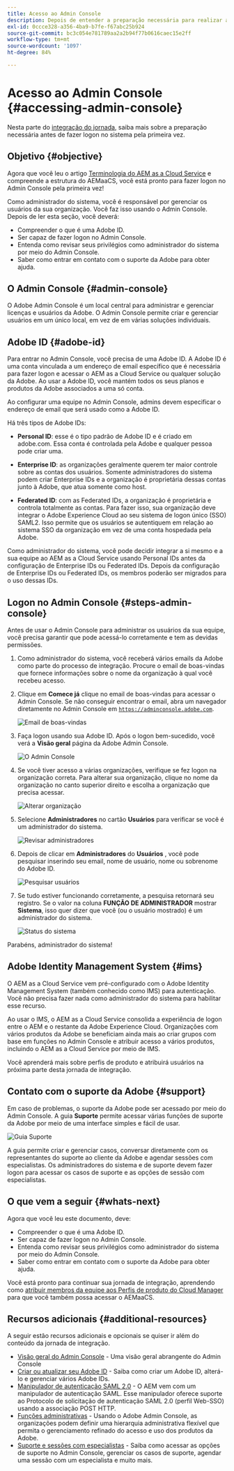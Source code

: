 ```yaml
---
title: Acesso ao Admin Console
description: Depois de entender a preparação necessária para realizar a integração e as noções básicas da estrutura do AEMaaCS, você estará pronto para fazer logon no Admin Console pela primeira vez.
exl-id: 0ccce328-a356-4ba9-b7fe-f67abc25b924
source-git-commit: bc3c054e781789aa2a2b94f77b0616caec15e2ff
workflow-type: tm+mt
source-wordcount: '1097'
ht-degree: 84%

---
```


# Acesso ao Admin Console {#accessing-admin-console}

Nesta parte do [integração do jornada,](overview.md) saiba mais sobre a preparação necessária antes de fazer logon no sistema pela primeira vez.

## Objetivo {#objective}

Agora que você leu o artigo [Terminologia do AEM as a Cloud Service](terminology.md) e compreende a estrutura do AEMaaCS, você está pronto para fazer logon no Admin Console pela primeira vez!

Como administrador do sistema, você é responsável por gerenciar os usuários da sua organização. Você faz isso usando o Admin Console. Depois de ler esta seção, você deverá:

* Compreender o que é uma Adobe ID.
* Ser capaz de fazer logon no Admin Console.
* Entenda como revisar seus privilégios como administrador do sistema por meio do Admin Console.
* Saber como entrar em contato com o suporte da Adobe para obter ajuda.

## O Admin Console {#admin-console}

O Adobe Admin Console é um local central para administrar e gerenciar licenças e usuários da Adobe. O Admin Console permite criar e gerenciar usuários em um único local, em vez de em várias soluções individuais.

## Adobe ID {#adobe-id}

Para entrar no Admin Console, você precisa de uma Adobe ID. A Adobe ID é uma conta vinculada a um endereço de email específico que é necessária para fazer logon e acessar o AEM as a Cloud Service ou qualquer solução da Adobe. Ao usar a Adobe ID, você mantém todos os seus planos e produtos da Adobe associados a uma só conta.

Ao configurar uma equipe no Admin Console, admins devem especificar o endereço de email que será usado como a Adobe ID.

Há três tipos de Adobe IDs:

* **Personal ID**: esse é o tipo padrão de Adobe ID e é criado em adobe.com. Essa conta é controlada pela Adobe e qualquer pessoa pode criar uma.

* **Enterprise ID**: as organizações geralmente querem ter maior controle sobre as contas dos usuários. Somente administradores do sistema podem criar Enterprise IDs e a organização é proprietária dessas contas junto à Adobe, que atua somente como host.

* **Federated ID**: com as Federated IDs, a organização é proprietária e controla totalmente as contas. Para fazer isso, sua organização deve integrar o Adobe Experience Cloud ao seu sistema de logon único (SSO) SAML2. Isso permite que os usuários se autentiquem em relação ao sistema SSO da organização em vez de uma conta hospedada pela Adobe.

Como administrador do sistema, você pode decidir integrar a si mesmo e a sua equipe ao AEM as a Cloud Service usando Personal IDs antes da configuração de Enterprise IDs ou Federated IDs. Depois da configuração de Enterprise IDs ou Federated IDs, os membros poderão ser migrados para o uso dessas IDs.

## Logon no Admin Console {#steps-admin-console}

Antes de usar o Admin Console para administrar os usuários da sua equipe, você precisa garantir que pode acessá-lo corretamente e tem as devidas permissões.

1. Como administrador do sistema, você receberá vários emails da Adobe como parte do processo de integração. Procure o email de boas-vindas que fornece informações sobre o nome da organização à qual você recebeu acesso.

1. Clique em **Comece já** clique no email de boas-vindas para acessar o Admin Console. Se não conseguir encontrar o email, abra um navegador diretamente no Admin Console em [`https://adminconsole.adobe.com`](https://adminconsole.adobe.com).

   ![Email de boas-vindas](/help/journey-onboarding/assets/get-started-email.png)

1. Faça logon usando sua Adobe ID. Após o logon bem-sucedido, você verá a **Visão geral** página da Adobe Admin Console.

   ![O Admin Console](/help/journey-onboarding/assets/get-started1.png)

1. Se você tiver acesso a várias organizações, verifique se fez logon na organização correta. Para alterar sua organização, clique no nome da organização no canto superior direito e escolha a organização que precisa acessar.

   ![Alterar organização](/help/journey-onboarding/assets/admin-console-orgswitch.png)

1. Selecione **Administradores** no cartão **Usuários** para verificar se você é um administrador do sistema.

   ![Revisar administradores](/help/journey-onboarding/assets/get-started2.png)

1. Depois de clicar em **Administradores** do **Usuários** , você pode pesquisar inserindo seu email, nome de usuário, nome ou sobrenome do Adobe ID.

   ![Pesquisar usuários](/help/journey-onboarding/assets/get-started3.png)

1. Se tudo estiver funcionando corretamente, a pesquisa retornará seu registro. Se o valor na coluna **FUNÇÃO DE ADMINISTRADOR** mostrar **Sistema**, isso quer dizer que você (ou o usuário mostrado) é um administrador do sistema.

   ![Status do sistema](/help/journey-onboarding/assets/get-started4.png)

Parabéns, administrador do sistema!

## Adobe Identity Management System {#ims}

O AEM as a Cloud Service vem pré-configurado com o Adobe Identity Management System (também conhecido como IMS) para autenticação. Você não precisa fazer nada como administrador do sistema para habilitar esse recurso.

Ao usar o IMS, o AEM as a Cloud Service consolida a experiência de logon entre o AEM e o restante da Adobe Experience Cloud. Organizações com vários produtos da Adobe se beneficiam ainda mais ao criar grupos com base em funções no Admin Console e atribuir acesso a vários produtos, incluindo o AEM as a Cloud Service por meio de IMS.

Você aprenderá mais sobre perfis de produto e atribuirá usuários na próxima parte desta jornada de integração.

## Contato com o suporte da Adobe {#support}

Em caso de problemas, o suporte da Adobe pode ser acessado por meio do Admin Console. A guia **Suporte** permite acessar várias funções de suporte da Adobe por meio de uma interface simples e fácil de usar.

![Guia Suporte](/help/journey-onboarding/assets/support-menu.png)

A guia permite criar e gerenciar casos, conversar diretamente com os representantes do suporte ao cliente da Adobe e agendar sessões com especialistas. Os administradores do sistema e de suporte devem fazer logon para acessar os casos de suporte e as opções de sessão com especialistas.

## O que vem a seguir {#whats-next}

Agora que você leu este documento, deve:

* Compreender o que é uma Adobe ID.
* Ser capaz de fazer logon no Admin Console.
* Entenda como revisar seus privilégios como administrador do sistema por meio do Admin Console.
* Saber como entrar em contato com o suporte da Adobe para obter ajuda.

Você está pronto para continuar sua jornada de integração, aprendendo como [atribuir membros da equipe aos Perfis de produto do Cloud Manager](assign-profiles-cloud-manager.md) para que você também possa acessar o AEMaaCS.

## Recursos adicionais {#additional-resources}

A seguir estão recursos adicionais e opcionais se quiser ir além do conteúdo da jornada de integração.

* [Visão geral do Admin Console](https://helpx.adobe.com/br/enterprise/using/admin-console.html) - Uma visão geral abrangente do Admin Console
* [Criar ou atualizar seu Adobe ID](https://helpx.adobe.com/br/manage-account/using/create-update-adobe-id.html#HowtocreateorupdateyourAdobeID) - Saiba como criar um Adobe ID, alterá-lo e gerenciar vários Adobe IDs.
* [Manipulador de autenticação SAML 2.0](https://experienceleague.adobe.com/docs/experience-manager-65/administering/security/saml-2-0-authenticationhandler.html?lang=pt-BR) - O AEM vem com um manipulador de autenticação SAML. Esse manipulador oferece suporte ao Protocolo de solicitação de autenticação SAML 2.0 (perfil Web-SSO) usando a associação POST HTTP.
* [Funções administrativas](https://helpx.adobe.com/br/enterprise/using/admin-roles.ug.html) - Usando o Adobe Admin Console, as organizações podem definir uma hierarquia administrativa flexível que permita o gerenciamento refinado do acesso e uso dos produtos da Adobe.
* [Suporte e sessões com especialistas](https://helpx.adobe.com/br/enterprise/admin-guide.html/enterprise/using/support-for-experience-cloud.ug.html) - Saiba como acessar as opções de suporte no Admin Console, gerenciar os casos de suporte, agendar uma sessão com um especialista e muito mais.
